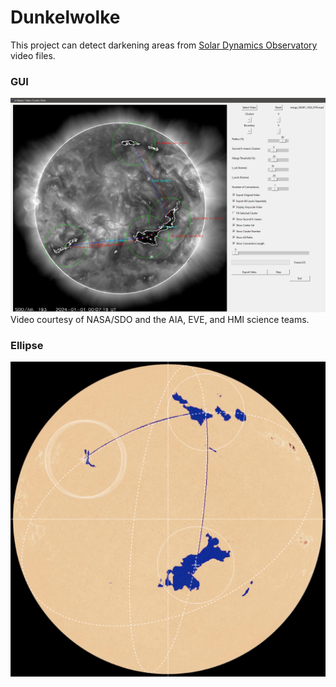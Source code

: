 # Dunkelwolke

This project can detect darkening areas from [Solar Dynamics Observatory](https://sdo.gsfc.nasa.gov/) video files.

### GUI
![capture](https://github.com/herdav/dunkelwolke/blob/main/img/gui.png)
Video courtesy of NASA/SDO and the AIA, EVE, and HMI science teams.

### Ellipse
![capture](https://github.com/herdav/dunkelwolke/blob/main/img/ellipse.png)
